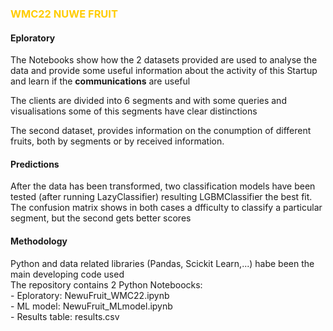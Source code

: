 <h3 style="color:#ffcc00">WMC22 NUWE FRUIT</h3>
<h4>Eploratory</h4>
<p>The Notebooks show how the 2 datasets provided are used to analyse the data and provide some useful information about the activity of this Startup and learn if the <b>communications</b> are useful</p>
<p>The clients are divided into 6 segments and with some queries and visualisations some of this segments have clear distinctions</p>
<p>The second dataset, provides information on the conumption of different fruits, both by segments or by received information.</p>
<h4>Predictions</h4>
<p>After the data has been transformed, two classification models have been tested (after running LazyClassifier) resulting LGBMClassifier the best fit.<Br>
The confusion matrix shows in both cases a dfficulty to classify a particular segment, but the second gets better scores</p>
<h4>Methodology</h4>
<p>Python and data related libraries (Pandas, Scickit Learn,...) habe been the main developing code used<br>
The repository contains 2 Python Noteboocks:<br>
- Eploratory: NewuFruit_WMC22.ipynb<br>
- ML model: NewuFruit_MLmodel.ipynb<br>
- Results table: results.csv</p>
